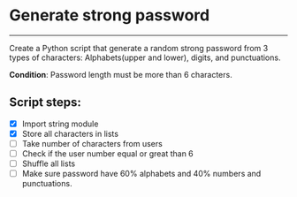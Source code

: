 # Generate strong password 
---

Create a Python script that generate a random strong password from 3 types of characters: Alphabets(upper and lower), digits, and punctuations.

**Condition**: Password length must be more than 6 characters.

## Script steps:
- [x] Import string module 
- [x] Store all characters in lists 
- [ ] Take number of characters from users 
- [ ] Check if the user number equal or great than 6 
- [ ] Shuffle all lists 
- [ ] Make sure password have 60% alphabets and 40% numbers and punctuations.